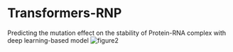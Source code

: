 # Transformers-RNP
Predicting the mutation effect on the stability of Protein-RNA complex with deep learning-based model
![figure2](https://github.com/Jisheng-Liang/Transformers-RNP/assets/53801271/e7a29519-32f9-47a0-b3bb-b9ea3a63f693)
